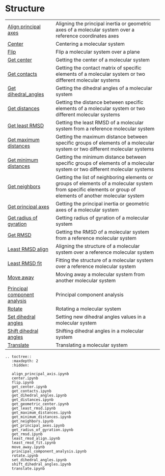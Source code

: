 # Structure

|      |      |
| :--- | :--- |
| [Align principal axes](align_principal_axes.ipynb) | Aligning the principal inertia or geometric axes of a molecular system over a reference coordinates axes|
| [Center](center.ipynb) | Centering a molecular system |
| [Flip](flip.ipynb) | Flip a molecular system over a plane|
| [Get center](get_center.ipynb) | Getting the center of a molecular system |
| [Get contacts](get_contacts.ipynb) | Getting the contact matrix of specific elements of a molecular system or two different molecular systems|
| [Get dihedral_angles](get_dihedral_angles.ipynb) | Getting the dihedral angles of a molecular system |
| [Get distances](get_distances.ipynb) | Getting the distance between specific elements of a molecular system or two different molecular systems |
| [Get least RMSD](get_least_rmsd.ipynb) | Getting the least RMSD of a molecular system from a reference molecular system |
| [Get maximum distances](get_maximum_distances.ipynb) | Getting the maximum distance between specific groups of elements of a molecular system or two different molecular systems |
| [Get minimum distances](get_minimum_distances.ipynb) | Getting the minimum distance between specific groups of elements of a molecular system or two different molecular systems |
| [Get neighbors](get_neighbors.ipynb) | Getting the list of neighboring elements or groups of elements of a molecular system from specific elements or group of elements of another molecular system |
| [Get principal axes](get_principal_axes.ipynb) | Getting the principal inertia or geometric axes of a molecular system |
| [Get radius of gyration](get_radius_of_gyration.ipynb) | Getting radius of gyration of a molecular system |
| [Get RMSD](get_radius_of_gyration.ipynb) | Getting the RMSD of a molecular system from a reference molecular system |
| [Least RMSD align](least_rmsd_align.ipynb) | Aligning the structure of a molecular system over a reference molecular system|
| [Least RMSD fit](least_rmsd_fit.ipynb) | Fitting the structure of a molecular system over a reference molecular system|
| [Move away](move_away.ipynb) | Moving away a molecular system from another molecular system |
| [Principal component analysis](principal_component_analysis.ipynb) | Principal component analysis |
| [Rotate](rotate.ipynb) | Rotating a molecular system |
| [Set dihedral angles](set_dihedral_angles.ipynb) | Setting new dihedral angles values in a molecular system |
| [Shift dihedral angles](shift_dihedral_angles.ipynb) | Shifting dihedral angles in a molecular system |
| [Translate](translate.ipynb) | Translating a molecular system |

```{eval-rst}
.. toctree::
   :maxdepth: 2
   :hidden:
   
   align_principal_axis.ipynb
   center.ipynb
   flip.ipynb  
   get_center.ipynb
   get_contacts.ipynb
   get_dihedral_angles.ipynb
   get_distances.ipynb
   get_geometric_center.ipynb
   get_least_rmsd.ipynb
   get_maximum_distances.ipynb
   get_minimum_distances.ipynb
   get_neighbors.ipynb
   get_principal_axes.ipynb
   get_radius_of_gyration.ipynb
   get_rmsd.ipynb
   least_rmsd_align.ipynb
   least_rmsd_fit.ipynb
   move_away.ipynb
   principal_component_analysis.ipynb
   rotate.ipynb   
   set_dihedral_angles.ipynb
   shift_dihedral_angles.ipynb   
   translate.ipynb

```
